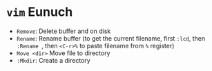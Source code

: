 # `vim` Eunuch

- `Remove`: Delete buffer and on disk
- `Rename`: Rename buffer (to get the current filename, first `:lcd`, then `:Rename `, then `<C-r>%` to paste filename from `%` register)
- `Move <dir>` Move file to directory
- `:Mkdir`: Create a directory

